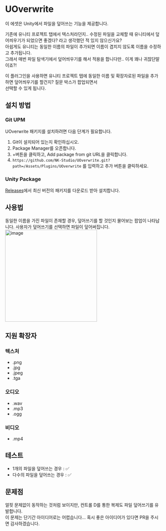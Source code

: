 # UOverwrite

이 에셋은 Unity에서 파일을 덮어쓰는 기능을 제공합니다.

기존에 유니티 프로젝트 탭에서 텍스처라던지.. 수정된 파일을 교체할 때 유니티에서 덮어씌우기가 되었으면 좋겠다? 라고 생각했던 적 있지 않으신가요?  
아쉽게도 유니티는 동일한 이름의 파일이 추가되면 이름이 겹치지 않도록 이름을 수정하고 추가됩니다.  
그래서 매번 파일 탐색기에서 덮어씌우기를 해서 적용을 합니다만.. 이게 꽤나 귀찮단말이죠?!  

이 플러그인을 사용하면 유니티 프로젝트 탭에 동일한 이름 및 확장자로된 파일을 추가하면 덮어씌우기를 할건지? 질문 박스가 팝업되면서  
선택할 수 있게 됩니다.

## 설치 방법
### Git UPM
UOverwrite 패키지를 설치하려면 다음 단계가 필요합니다.
1. Git이 설치되어 있는지 확인하십시오.
2. Package Manager를 오픈합니다.
3. +버튼을 클릭하고, Add package from git URL을 클릭합니다.
4. `https://github.com/NK-Studio/UOverwrite.git?path=/Assets/Plugins/UOverwrite` 를 입력하고 추가 버튼을 클릭하세요.
   
### Unity Package
[Releases](https://github.com/NK-Studio/UOverwrite/releases)에서 최신 버전의 패키지를 다운로드 받아 설치합니다.

## 사용법

동일한 이름을 가진 파일이 존재할 경우, 덮어쓰기를 할 것인지 물어보는 팝업이 나타납니다. 사용자가 덮어쓰기를 선택하면 파일이 덮어써집니다.  
<img width="296" alt="image" src="https://github.com/user-attachments/assets/1587a59c-5dee-46e7-b884-b97f52c455da" />


## 지원 확장자

### 텍스처

- .png
- .jpg
- .jpeg
- .tga

### 오디오

- .wav
- .mp3
- .ogg

### 비디오

- .mp4

## 테스트
- 1개의 파일을 덮어쓰는 경우 : ✅
- 다수의 파일을 덮어쓰는 경우 : ✅

## 문제점

얼핏 문제없이 동작하는 것처럼 보이지만, 컨트롤 D를 통한 복제도 파일 덮어쓰기를 유발합니다.  
이 문제는 단기간 아이디어로는 어렵습니다... 혹시 좋은 아이디어가 있다면 PR을 주시면 감사하겠습니다.


